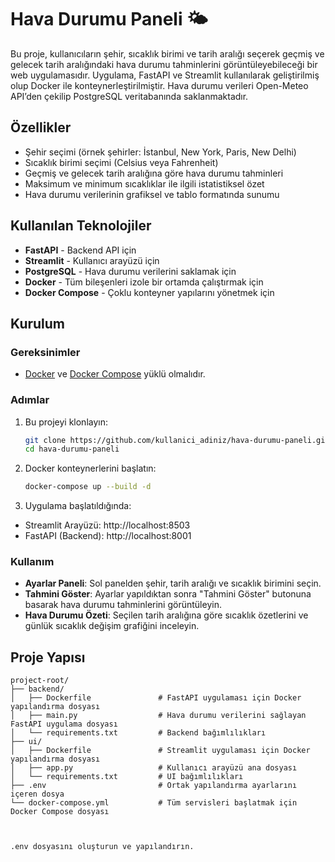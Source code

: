 # Hava Durumu Paneli 🌤️

Bu proje, kullanıcıların şehir, sıcaklık birimi ve tarih aralığı seçerek geçmiş ve gelecek tarih aralığındaki hava durumu tahminlerini görüntüleyebileceği bir web uygulamasıdır. Uygulama, FastAPI ve Streamlit kullanılarak geliştirilmiş olup Docker ile konteynerleştirilmiştir. Hava durumu verileri Open-Meteo API’den çekilip PostgreSQL veritabanında saklanmaktadır.

## Özellikler

- Şehir seçimi (örnek şehirler: İstanbul, New York, Paris, New Delhi)
- Sıcaklık birimi seçimi (Celsius veya Fahrenheit)
- Geçmiş ve gelecek tarih aralığına göre hava durumu tahminleri
- Maksimum ve minimum sıcaklıklar ile ilgili istatistiksel özet
- Hava durumu verilerinin grafiksel ve tablo formatında sunumu

## Kullanılan Teknolojiler

- **FastAPI** - Backend API için
- **Streamlit** - Kullanıcı arayüzü için
- **PostgreSQL** - Hava durumu verilerini saklamak için
- **Docker** - Tüm bileşenleri izole bir ortamda çalıştırmak için
- **Docker Compose** - Çoklu konteyner yapılarını yönetmek için

## Kurulum

### Gereksinimler

- [Docker](https://www.docker.com/get-started) ve [Docker Compose](https://docs.docker.com/compose/install/) yüklü olmalıdır.

### Adımlar

1. Bu projeyi klonlayın:
   ```bash
   git clone https://github.com/kullanici_adiniz/hava-durumu-paneli.git
   cd hava-durumu-paneli
2. Docker konteynerlerini başlatın:
   ```bash
   docker-compose up --build -d
3. Uygulama başlatıldığında:
- Streamlit Arayüzü: http://localhost:8503
- FastAPI (Backend): http://localhost:8001


### Kullanım
- **Ayarlar Paneli**: Sol panelden şehir, tarih aralığı ve sıcaklık birimini seçin.
- **Tahmini Göster**: Ayarlar yapıldıktan sonra "Tahmini Göster" butonuna basarak hava durumu tahminlerini görüntüleyin.
- **Hava Durumu Özeti**: Seçilen tarih aralığına göre sıcaklık özetlerini ve günlük sıcaklık değişim grafiğini inceleyin.

## Proje Yapısı
```plaintext
project-root/
├── backend/
│   ├── Dockerfile               # FastAPI uygulaması için Docker yapılandırma dosyası
│   ├── main.py                  # Hava durumu verilerini sağlayan FastAPI uygulama dosyası
│   └── requirements.txt         # Backend bağımlılıkları
├── ui/
│   ├── Dockerfile               # Streamlit uygulaması için Docker yapılandırma dosyası
│   ├── app.py                   # Kullanıcı arayüzü ana dosyası
│   └── requirements.txt         # UI bağımlılıkları
├── .env                         # Ortak yapılandırma ayarlarını içeren dosya
└── docker-compose.yml           # Tüm servisleri başlatmak için Docker Compose dosyası



.env dosyasını oluşturun ve yapılandırın.
